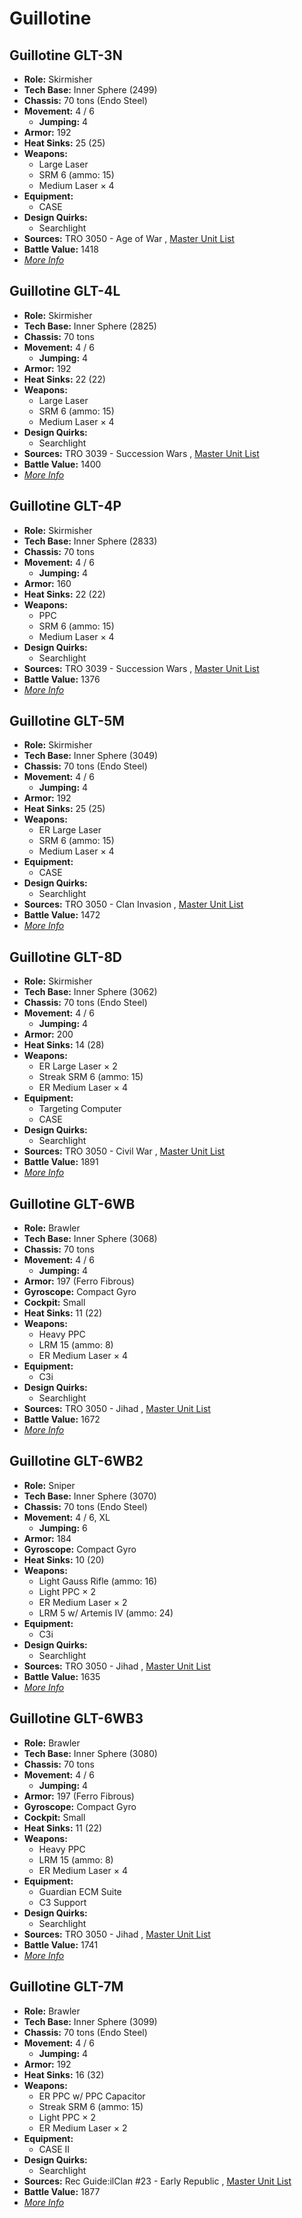 # Guillotine 

## Guillotine GLT-3N 

- **Role:** Skirmisher 
- **Tech Base:** Inner Sphere (2499) 
- **Chassis:** 70 tons (Endo Steel) 
- **Movement:** 4 / 6 
  - **Jumping:** 4 
- **Armor:** 192 
- **Heat Sinks:** 25 (25) 
- **Weapons:** 
  - Large Laser 
  - SRM 6 (ammo: 15) 
  - Medium Laser × 4 
- **Equipment:** 
  - CASE 
- **Design Quirks:** 
  - Searchlight 
- **Sources:** TRO 3050 - Age of War , [Master Unit List](http://masterunitlist.info/Unit/Details/1338/guillotine-glt-3n) 
- **Battle Value:** 1418 
- [*More Info*](guillotine/guillotine_glt-3n.md) 

## Guillotine GLT-4L 

- **Role:** Skirmisher 
- **Tech Base:** Inner Sphere (2825) 
- **Chassis:** 70 tons 
- **Movement:** 4 / 6 
  - **Jumping:** 4 
- **Armor:** 192 
- **Heat Sinks:** 22 (22) 
- **Weapons:** 
  - Large Laser 
  - SRM 6 (ammo: 15) 
  - Medium Laser × 4 
- **Design Quirks:** 
  - Searchlight 
- **Sources:** TRO 3039 - Succession Wars , [Master Unit List](http://masterunitlist.info/Unit/Details/1339/guillotine-glt-4l) 
- **Battle Value:** 1400 
- [*More Info*](guillotine/guillotine_glt-4l.md) 

## Guillotine GLT-4P 

- **Role:** Skirmisher 
- **Tech Base:** Inner Sphere (2833) 
- **Chassis:** 70 tons 
- **Movement:** 4 / 6 
  - **Jumping:** 4 
- **Armor:** 160 
- **Heat Sinks:** 22 (22) 
- **Weapons:** 
  - PPC 
  - SRM 6 (ammo: 15) 
  - Medium Laser × 4 
- **Design Quirks:** 
  - Searchlight 
- **Sources:** TRO 3039 - Succession Wars , [Master Unit List](http://masterunitlist.info/Unit/Details/1340/guillotine-glt-4p) 
- **Battle Value:** 1376 
- [*More Info*](guillotine/guillotine_glt-4p.md) 

## Guillotine GLT-5M 

- **Role:** Skirmisher 
- **Tech Base:** Inner Sphere (3049) 
- **Chassis:** 70 tons (Endo Steel) 
- **Movement:** 4 / 6 
  - **Jumping:** 4 
- **Armor:** 192 
- **Heat Sinks:** 25 (25) 
- **Weapons:** 
  - ER Large Laser 
  - SRM 6 (ammo: 15) 
  - Medium Laser × 4 
- **Equipment:** 
  - CASE 
- **Design Quirks:** 
  - Searchlight 
- **Sources:** TRO 3050 - Clan Invasion , [Master Unit List](http://masterunitlist.info/Unit/Details/1341/guillotine-glt-5m) 
- **Battle Value:** 1472 
- [*More Info*](guillotine/guillotine_glt-5m.md) 

## Guillotine GLT-8D 

- **Role:** Skirmisher 
- **Tech Base:** Inner Sphere (3062) 
- **Chassis:** 70 tons (Endo Steel) 
- **Movement:** 4 / 6 
  - **Jumping:** 4 
- **Armor:** 200 
- **Heat Sinks:** 14 (28) 
- **Weapons:** 
  - ER Large Laser × 2 
  - Streak SRM 6 (ammo: 15) 
  - ER Medium Laser × 4 
- **Equipment:** 
  - Targeting Computer 
  - CASE 
- **Design Quirks:** 
  - Searchlight 
- **Sources:** TRO 3050 - Civil War , [Master Unit List](http://masterunitlist.info/Unit/Details/1344/guillotine-glt-8d) 
- **Battle Value:** 1891 
- [*More Info*](guillotine/guillotine_glt-8d.md) 

## Guillotine GLT-6WB 

- **Role:** Brawler 
- **Tech Base:** Inner Sphere (3068) 
- **Chassis:** 70 tons 
- **Movement:** 4 / 6 
  - **Jumping:** 4 
- **Armor:** 197 (Ferro Fibrous) 
- **Gyroscope:** Compact Gyro 
- **Cockpit:** Small 
- **Heat Sinks:** 11 (22) 
- **Weapons:** 
  - Heavy PPC 
  - LRM 15 (ammo: 8) 
  - ER Medium Laser × 4 
- **Equipment:** 
  - C3i 
- **Design Quirks:** 
  - Searchlight 
- **Sources:** TRO 3050 - Jihad , [Master Unit List](http://masterunitlist.info/Unit/Details/1342/guillotine-glt-6wb) 
- **Battle Value:** 1672 
- [*More Info*](guillotine/guillotine_glt-6wb.md) 

## Guillotine GLT-6WB2 

- **Role:** Sniper 
- **Tech Base:** Inner Sphere (3070) 
- **Chassis:** 70 tons (Endo Steel) 
- **Movement:** 4 / 6, XL 
  - **Jumping:** 6 
- **Armor:** 184 
- **Gyroscope:** Compact Gyro 
- **Heat Sinks:** 10 (20) 
- **Weapons:** 
  - Light Gauss Rifle (ammo: 16) 
  - Light PPC × 2 
  - ER Medium Laser × 2 
  - LRM 5 w/ Artemis IV (ammo: 24) 
- **Equipment:** 
  - C3i 
- **Design Quirks:** 
  - Searchlight 
- **Sources:** TRO 3050 - Jihad , [Master Unit List](http://masterunitlist.info/Unit/Details/1343/guillotine-glt-6wb2) 
- **Battle Value:** 1635 
- [*More Info*](guillotine/guillotine_glt-6wb2.md) 

## Guillotine GLT-6WB3 

- **Role:** Brawler 
- **Tech Base:** Inner Sphere (3080) 
- **Chassis:** 70 tons 
- **Movement:** 4 / 6 
  - **Jumping:** 4 
- **Armor:** 197 (Ferro Fibrous) 
- **Gyroscope:** Compact Gyro 
- **Cockpit:** Small 
- **Heat Sinks:** 11 (22) 
- **Weapons:** 
  - Heavy PPC 
  - LRM 15 (ammo: 8) 
  - ER Medium Laser × 4 
- **Equipment:** 
  - Guardian ECM Suite 
  - C3 Support 
- **Design Quirks:** 
  - Searchlight 
- **Sources:** TRO 3050 - Jihad , [Master Unit List](http://masterunitlist.info/Unit/Details/5492/guillotine-glt-6wb3) 
- **Battle Value:** 1741 
- [*More Info*](guillotine/guillotine_glt-6wb3.md) 

## Guillotine GLT-7M 

- **Role:** Brawler 
- **Tech Base:** Inner Sphere (3099) 
- **Chassis:** 70 tons (Endo Steel) 
- **Movement:** 4 / 6 
  - **Jumping:** 4 
- **Armor:** 192 
- **Heat Sinks:** 16 (32) 
- **Weapons:** 
  - ER PPC w/ PPC Capacitor 
  - Streak SRM 6 (ammo: 15) 
  - Light PPC × 2 
  - ER Medium Laser × 2 
- **Equipment:** 
  - CASE II 
- **Design Quirks:** 
  - Searchlight 
- **Sources:** Rec Guide:ilClan #23 - Early Republic , [Master Unit List](http://masterunitlist.info/Unit/Details/8420/guillotine-glt-7m) 
- **Battle Value:** 1877 
- [*More Info*](guillotine/guillotine_glt-7m.md) 

